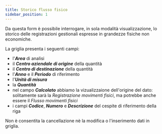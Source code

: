 ```yaml
---
title: Storico flusso fisico
sidebar_position: 1
---
```


Da questa form è possibile interrogare, in sola modalità visualizzazione, lo storico delle registrazioni gestionali espresse in grandezze fisiche non economiche.

La griglia presenta i seguenti campi:
- l'***Area*** di analisi
- il ***Centro aziendale di origine*** della quantità
- il ***Centro di destinazione*** della quantità
- l'***Anno*** e il ***Periodo*** di riferimento
- l'***Unità di misura*** 
- la ***Quantità***
- nel campo ***Calcolato*** abbiamo la vizualizzaione dell'origine del dato: solitamente sarà la *Registrazione movimenti fisici*, ma potrebbe anche essere il *Flusso movimenti fisici*
- i campi ***Codice***, ***Numero*** e ***Descrizione*** del cespite di riferimento della riga

Non è consentita la cancellazione nè la modifica o l'inserimento dati in griglia.